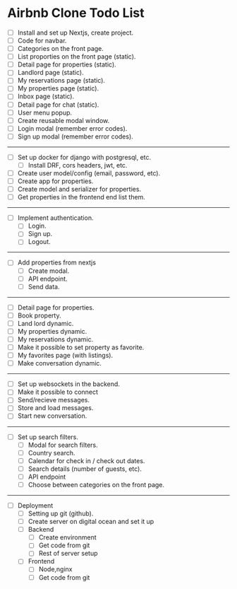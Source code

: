 Airbnb Clone Todo List
====================
- [ ] Install  and set up Nextjs, create project.
- [ ] Code for navbar.
- [ ] Categories on the front page.
- [ ] List proporties on the front page (static).
- [ ] Detail page for properties (static).
- [ ] Landlord page (static).
- [ ] My reservations page (static).
- [ ] My properties page (static).
- [ ] Inbox page (static).
- [ ] Detail page for chat (static).
- [ ] User menu popup.
- [ ] Create reusable modal window.
- [ ] Login modal (remember error codes).
- [ ] Sign up modal (remember error codes).
---
- [ ] Set up docker for django with postgresql, etc.
  - [ ] Install DRF, cors headers, jwt, etc.
- [ ] Create user model/config (email, password, etc).
- [ ] Create app for properties.
- [ ] Create model and serializer for properties.
- [ ] Get properties in the frontend end list them.
---
- [ ] Implement authentication.
  - [ ] Login.
  - [ ] Sign up.
  - [ ] Logout.
---
- [ ] Add properties from nextjs
  - [ ] Create modal.
  - [ ] API endpoint.
  - [ ] Send data.
---
- [ ] Detail page for properties.
- [ ] Book property.
- [ ] Land lord dynamic.
- [ ] My properties dynamic.
- [ ] My reservations dynamic.
- [ ] Make it possible to set property as favorite.
- [ ] My favorites page (with listings).
- [ ] Make conversation dynamic.
---
- [ ] Set up websockets in the backend.
- [ ] Make it possible to connect
- [ ] Send/recieve messages.
- [ ] Store and load messages.
- [ ] Start new conversation.

---
- [ ] Set up search filters.
  - [ ] Modal for search filters.
  - [ ] Country search.
  - [ ] Calendar for check in / check out dates.
  - [ ] Search details (number of guests, etc).
  - [ ] API endpoint
  - [ ] Choose between categories on the front page.
---
- [ ] Deployment
  - [ ] Setting up git (github).
  - [ ] Create server on digital ocean and set it up
  - [ ] Backend
    - [ ] Create environment
    - [ ] Get code from git
    - [ ] Rest of server setup
  - [ ] Frontend
    - [ ] Node,nginx
    - [ ] Get code from git